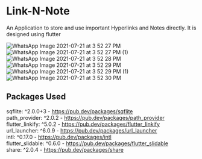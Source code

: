 # Link-N-Note

An Application to store and use important Hyperlinks and Notes directly. It is designed using flutter

![WhatsApp Image 2021-07-21 at 3 52 27 PM](https://user-images.githubusercontent.com/61093320/126477701-2f365e60-33f4-4899-99f9-7e1aeb0dd993.jpeg)            ![WhatsApp Image 2021-07-21 at 3 52 27 PM (1)](https://user-images.githubusercontent.com/61093320/126477896-45121ba6-d1ec-40d4-8f25-7dc9e0a4b226.jpeg)                 ![WhatsApp Image 2021-07-21 at 3 52 28 PM](https://user-images.githubusercontent.com/61093320/126478122-3c03976c-73a5-42c8-ace7-dfad08cbf55e.jpeg)                   ![WhatsApp Image 2021-07-21 at 3 52 29 PM](https://user-images.githubusercontent.com/61093320/126478281-a5918a64-3c92-45bf-b008-2c3abdc9a886.jpeg)           ![WhatsApp Image 2021-07-21 at 3 52 29 PM (1)](https://user-images.githubusercontent.com/61093320/126478362-6a0399fe-d4b2-4894-807b-56e8d4b54548.jpeg)      ![WhatsApp Image 2021-07-21 at 3 52 30 PM](https://user-images.githubusercontent.com/61093320/126478463-82d3c7e2-a635-4cc3-8d5d-14371c5a4460.jpeg)

## Packages Used
sqflite: ^2.0.0+3 - https://pub.dev/packages/sqflite <br/>
path_provider: ^2.0.2 - https://pub.dev/packages/path_provider <br/>
flutter_linkify: ^5.0.2 - https://pub.dev/packages/flutter_linkify <br/>
url_launcher: ^6.0.9 - https://pub.dev/packages/url_launcher <br/>
intl: ^0.17.0 - https://pub.dev/packages/intl <br/>
flutter_slidable: ^0.6.0 - https://pub.dev/packages/flutter_slidable <br/>
share: ^2.0.4 - https://pub.dev/packages/share <br/>
